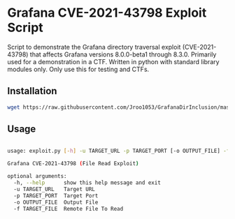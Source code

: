 # Grafana CVE-2021-43798 Exploit Script

Script to demonstrate the Grafana directory traversal exploit (CVE-2021-43798) that affects Grafana versions 8.0.0-beta1 through 8.3.0.
Primarily used for a demonstration in a CTF. Written in python with standard library modules only. Only use this for testing and CTFs.

## Installation

``` bash
wget https://raw.githubusercontent.com/Jroo1053/GrafanaDirInclusion/master/exploit.py
```
## Usage

```bash

usage: exploit.py [-h] -u TARGET_URL -p TARGET_PORT [-o OUTPUT_FILE] -f TARGET_FILE

Grafana CVE-2021-43798 (File Read Exploit)

optional arguments:
  -h, --help      show this help message and exit
  -u TARGET_URL   Target URL
  -p TARGET_PORT  Target Port
  -o OUTPUT_FILE  Output File
  -f TARGET_FILE  Remote File To Read

```
